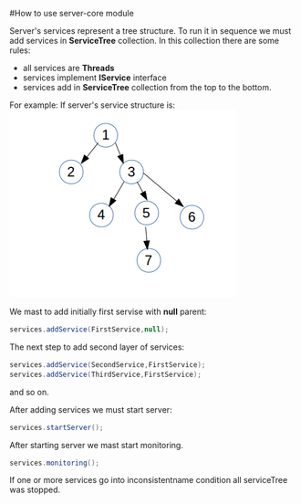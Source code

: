 #How to use server-core module

Server's services represent a tree structure. To run it in sequence we must add services in **ServiceTree** collection.
In this collection there are some rules:
* all services are **Threads**
* services implement **IService** interface
* services add in **ServiceTree** collection from the top to the bottom.

For example:
If server's service structure is:
![alt text](serviceTree.jpg)

We mast to add initially first servise with **null** parent:

```java
services.addService(FirstService,null);
```

The next step to add second layer of services:
```java
services.addService(SecondService,FirstService);
services.addService(ThirdService,FirstService);
```
and so on.

After adding services we must start server:
```java
services.startServer();
```
After starting server we mast start monitoring.
```java
services.monitoring();
```

If one or more services go into inconsistentname condition all serviceTree was stopped.